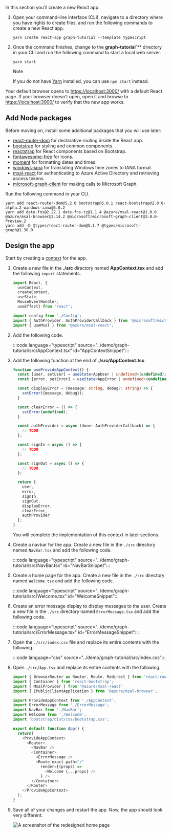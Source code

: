 <!-- markdownlint-disable MD002 MD041 -->

In this section you'll create a new React app.

1. Open your command-line interface (CLI), navigate to a directory where you have rights to create files, and run the following commands to create a new React app.

    ```Shell
    yarn create react-app graph-tutorial --template typescript
    ```

1. Once the command finishes, change to the **graph-tutorial**`** directory in your CLI and run the following command to start a local web server.

    ```Shell
    yarn start
    ```

    > [!NOTE]
    > If you do not have [Yarn](https://yarnpkg.com/) installed, you can use `npm start` instead.

Your default browser opens to [https://localhost:3000/](https://localhost:3000) with a default React page. If your browser doesn't open, open it and browse to [https://localhost:3000/](https://localhost:3000) to verify that the new app works.

## Add Node packages

Before moving on, install some additional packages that you will use later:

- [react-router-dom](https://github.com/ReactTraining/react-router) for declarative routing inside the React app.
- [bootstrap](https://github.com/twbs/bootstrap) for styling and common components.
- [reactstrap](https://github.com/reactstrap/reactstrap) for React components based on Bootstrap.
- [fontawesome-free](https://github.com/FortAwesome/Font-Awesome) for icons.
- [moment](https://github.com/moment/moment) for formatting dates and times.
- [windows-iana](https://github.com/rubenillodo/windows-iana) for translating Windows time zones to IANA format.
- [msal-react](https://github.com/AzureAD/microsoft-authentication-library-for-js/tree/dev/lib/msal-react) for authenticating to Azure Active Directory and retrieving access tokens.
- [microsoft-graph-client](https://github.com/microsoftgraph/msgraph-sdk-javascript) for making calls to Microsoft Graph.

Run the following command in your CLI.

```Shell
yarn add react-router-dom@5.2.0 bootstrap@5.0.1 react-bootstrap@2.0.0-alpha.2 windows-iana@5.0.2
yarn add date-fns@2.22.1 date-fns-tz@1.1.4 @azure/msal-react@1.0.0 @azure/msal-browser@2.14.2 @microsoft/microsoft-graph-client@3.0.0-Preview.2
yarn add -D @types/react-router-dom@5.1.7 @types/microsoft-graph@1.38.0
```

## Design the app

Start by creating a [context](https://reactjs.org/docs/context.html) for the app.

1. Create a new file in the **./src** directory named **AppContext.tsx** and add the following `import` statements.

    ```typescript
    import React, {
      useContext,
      createContext,
      useState,
      MouseEventHandler,
      useEffect} from 'react';

    import config from './Config';
    import { AuthProvider, AuthProviderCallback } from '@microsoft/microsoft-graph-client';
    import { useMsal } from '@azure/msal-react';
    ```

1. Add the following code.

    :::code language="typescript" source="../demo/graph-tutorial/src/AppContext.tsx" id="AppContextSnippet":::

1. Add the following function at the end of **./src/AppContext.tsx**.

    ```typescript
    function useProvideAppContext() {
      const [user, setUser] = useState<AppUser | undefined>(undefined);
      const [error, setError] = useState<AppError | undefined>(undefined);

      const displayError = (message: string, debug?: string) => {
        setError({message, debug});
      }

      const clearError = () => {
        setError(undefined);
      }

      const authProvider = async (done: AuthProviderCallback) => {
        // TODO
      };

      const signIn = async () => {
        // TODO
      };

      const signOut = async () => {
        // TODO
      };

      return {
        user,
        error,
        signIn,
        signOut,
        displayError,
        clearError,
        authProvider
      };
    }
    ```

    You will complete the implementation of this context in later sections.

1. Create a navbar for the app. Create a new file in the `./src` directory named `NavBar.tsx` and add the following code.

    :::code language="typescript" source="../demo/graph-tutorial/src/NavBar.tsx" id="NavBarSnippet":::

1. Create a home page for the app. Create a new file in the `./src` directory named `Welcome.tsx` and add the following code.

    :::code language="typescript" source="../demo/graph-tutorial/src/Welcome.tsx" id="WelcomeSnippet":::

1. Create an error message display to display messages to the user. Create a new file in the `./src` directory named `ErrorMessage.tsx` and add the following code.

    :::code language="typescript" source="../demo/graph-tutorial/src/ErrorMessage.tsx" id="ErrorMessageSnippet":::

1. Open the `./src/index.css` file and replace its entire contents with the following.

    :::code language="css" source="../demo/graph-tutorial/src/index.css":::

1. Open `./src/App.tsx` and replace its entire contents with the following.

    ```typescript
    import { BrowserRouter as Router, Route, Redirect } from 'react-router-dom';
    import { Container } from 'react-bootstrap';
    import { MsalProvider } from '@azure/msal-react'
    import { IPublicClientApplication } from '@azure/msal-browser';

    import ProvideAppContext from './AppContext';
    import ErrorMessage from './ErrorMessage';
    import NavBar from './NavBar';
    import Welcome from './Welcome';
    import 'bootstrap/dist/css/bootstrap.css';

    export default function App() {
      return(
        <ProvideAppContext>
          <Router>
            <NavBar />
            <Container>
              <ErrorMessage />
              <Route exact path="/"
                render={(props) =>
                  <Welcome {...props} />
                } />
            </Container>
          </Router>
        </ProvideAppContext>
      );
    }
    ```

1. Save all of your changes and restart the app. Now, the app should look very different.

    ![A screenshot of the redesigned home page](images/create-app-01.png)
